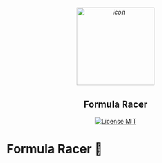 <h6 align="center">
    <img src="https://user-images.githubusercontent.com/54152996/161457273-468a0a4b-f597-4725-81df-7472002588e0.png" alt="icon" widht="180" height="180"/>
</h6>

<h2 align="center">
    Formula Racer
</h2>



<p align="center">
  <a href="https://opensource.org/licenses/MIT">
    <img src="https://img.shields.io/badge/License-MIT-blue.svg" alt="License MIT">
  </a>
</p>


# Formula Racer 🚗
